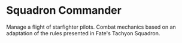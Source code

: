 # Squadron Commander

Manage a flight of starfighter pilots. Combat mechanics based on an adaptation of the rules presented in Fate's Tachyon Squadron.